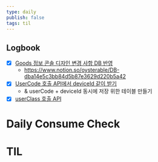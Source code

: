 ```yaml
---
type: daily
publish: false
tags: til
---
```


## Logbook
- [x] [Goods 정보 콘솔 디자인 변경 사항 DB 반영](things:///show?id=KLEBQZMouCtrbLMhzwqcE9)
	- https://www.notion.so/oysterable/DB-dba14e5c3bb84d5b87e3629d220b5a42
- [x] [UserCode 호출 API에서 deviceId 같이 받기](things:///show?id=UxZZwenLGgH1NiRLNB8Zgn)
	- & userCode + deviceId 동시에 저장 위한 테이블 만들기
- [x] [userClass 호출 API](things:///show?id=348UPpjH1TEnxieNitELZB)
# Daily Consume Check



# TIL






